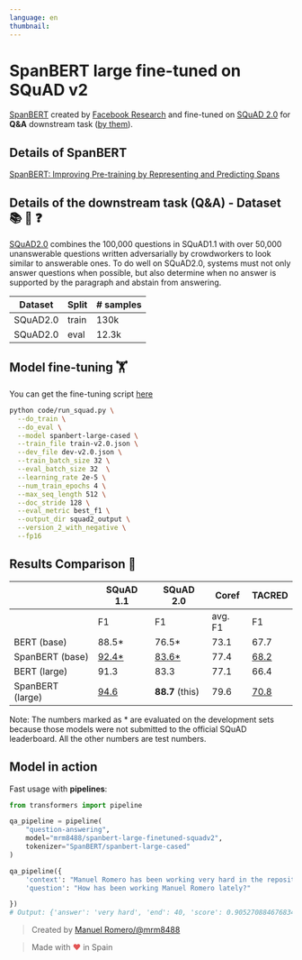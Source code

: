 ```yaml
---
language: en
thumbnail:
---
```


# SpanBERT large fine-tuned on SQuAD v2

[SpanBERT](https://github.com/facebookresearch/SpanBERT) created by [Facebook Research](https://github.com/facebookresearch) and fine-tuned on [SQuAD 2.0](https://rajpurkar.github.io/SQuAD-explorer/) for **Q&A** downstream task ([by them](https://github.com/facebookresearch/SpanBERT#finetuned-models-squad-1120-relation-extraction-coreference-resolution)).

## Details of SpanBERT

[SpanBERT: Improving Pre-training by Representing and Predicting Spans](https://arxiv.org/abs/1907.10529)

## Details of the downstream task (Q&A) - Dataset 📚 🧐 ❓

[SQuAD2.0](https://rajpurkar.github.io/SQuAD-explorer/) combines the 100,000 questions in SQuAD1.1 with over 50,000 unanswerable questions written adversarially by crowdworkers to look similar to answerable ones. To do well on SQuAD2.0, systems must not only answer questions when possible, but also determine when no answer is supported by the paragraph and abstain from answering.

| Dataset  | Split | # samples |
| -------- | ----- | --------- |
| SQuAD2.0 | train | 130k      |
| SQuAD2.0 | eval  | 12.3k     |

## Model fine-tuning 🏋️‍

You can get the fine-tuning script [here](https://github.com/facebookresearch/SpanBERT)

```bash
python code/run_squad.py \
  --do_train \
  --do_eval \
  --model spanbert-large-cased \
  --train_file train-v2.0.json \
  --dev_file dev-v2.0.json \
  --train_batch_size 32 \
  --eval_batch_size 32  \
  --learning_rate 2e-5 \
  --num_train_epochs 4 \
  --max_seq_length 512 \
  --doc_stride 128 \
  --eval_metric best_f1 \
  --output_dir squad2_output \
  --version_2_with_negative \
  --fp16
```

## Results Comparison 📝

|                   | SQuAD 1.1     | SQuAD 2.0  | Coref   | TACRED |
| ----------------------  | ------------- | ---------  | ------- | ------ |
|                         | F1            | F1         | avg. F1 |  F1    |
| BERT (base)             | 88.5*         | 76.5*      | 73.1    |  67.7  |
| SpanBERT (base)         | [92.4*](https://huggingface.co/mrm8488/spanbert-base-finetuned-squadv1)         | [83.6*](https://huggingface.co/mrm8488/spanbert-base-finetuned-squadv2)      | 77.4    |  [68.2](https://huggingface.co/mrm8488/spanbert-base-finetuned-tacred)  |
| BERT (large)            | 91.3          | 83.3       | 77.1    |  66.4  |
| SpanBERT (large)        | [94.6](https://huggingface.co/mrm8488/spanbert-large-finetuned-squadv1)          | **88.7** (this)     | 79.6    |  [70.8](https://huggingface.co/mrm8488/spanbert-large-finetuned-tacred)  |


Note: The numbers marked as * are evaluated on the development sets because those models were not submitted to the official SQuAD leaderboard. All the other numbers are test numbers.

## Model in action

Fast usage with **pipelines**:

```python
from transformers import pipeline

qa_pipeline = pipeline(
    "question-answering",
    model="mrm8488/spanbert-large-finetuned-squadv2",
    tokenizer="SpanBERT/spanbert-large-cased"
)

qa_pipeline({
    'context': "Manuel Romero has been working very hard in the repository hugginface/transformers lately",
    'question': "How has been working Manuel Romero lately?"

})
# Output: {'answer': 'very hard', 'end': 40, 'score': 0.9052708846768347, 'start': 31}
```

> Created by [Manuel Romero/@mrm8488](https://twitter.com/mrm8488)

> Made with <span style="color: #e25555;">&hearts;</span> in Spain
